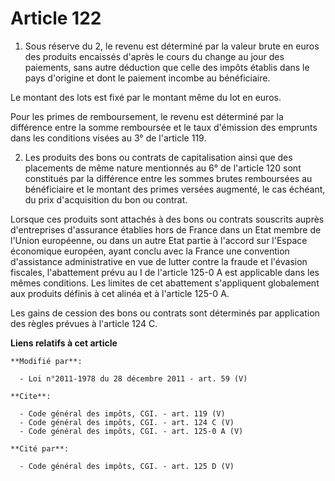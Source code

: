 # Article 122

1. Sous réserve du 2, le revenu est déterminé par la valeur brute en euros des produits encaissés d'après le cours du change
au jour des paiements, sans autre déduction que celle des impôts établis dans le pays d'origine et dont le paiement incombe
au bénéficiaire. 

Le montant des lots est fixé par le montant même du lot en euros. 

Pour les primes de remboursement, le revenu est déterminé par la différence entre la somme remboursée et le taux d'émission
des emprunts dans les conditions visées au 3° de l'article 119.

2. Les produits des bons ou contrats de capitalisation ainsi que des placements de même nature mentionnés au 6° de l'article
120 sont constitués par la différence entre les sommes brutes remboursées au bénéficiaire et le montant des primes versées
augmenté, le cas échéant, du prix d'acquisition du bon ou contrat. 

Lorsque ces produits sont attachés à des bons ou contrats souscrits auprès d'entreprises d'assurance établies hors de France
dans un Etat membre de l'Union européenne, ou dans un autre Etat partie à l'accord sur l'Espace économique européen, ayant
conclu avec la France une convention d'assistance administrative en vue de lutter contre la fraude et l'évasion fiscales,
l'abattement prévu au I de l'article 125-0 A est applicable dans les mêmes conditions. Les limites de cet abattement
s'appliquent globalement aux produits définis à cet alinéa et à l'article 125-0 A. 

Les gains de cession des bons ou contrats sont déterminés par application des règles prévues à l'article 124 C.

**Liens relatifs à cet article**

	**Modifié par**:

	  - Loi n°2011-1978 du 28 décembre 2011 - art. 59 (V)

	**Cite**:

	  - Code général des impôts, CGI. - art. 119 (V)
	  - Code général des impôts, CGI. - art. 124 C (V)
	  - Code général des impôts, CGI. - art. 125-0 A (V)

	**Cité par**:

	  - Code général des impôts, CGI. - art. 125 D (V)
